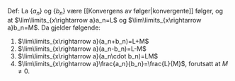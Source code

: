Def:
La $\{a_n\}$ og $\{b_n\}$ være [[Konvergens av følger|konvergente]] følger, og at $\lim\limits_{x\rightarrow a}a_n=L$ og $\lim\limits_{x\rightarrow a}b_n=M$. Da gjelder følgende:

1. $\lim\limits_{x\rightarrow a}(a_n+b_n)=L+M$
2. $\lim\limits_{x\rightarrow a}(a_n-b_n)=L-M$
3. $\lim\limits_{x\rightarrow a}(a_n\cdot b_n)=LM$
4. $\lim\limits_{x\rightarrow a}\frac{a_n}{b_n}=\frac{L}{M}$, forutsatt at $M\neq 0$.

